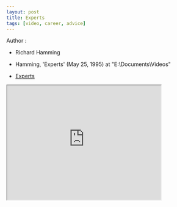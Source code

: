 ```yaml
---
layout: post
title: Experts
tags: [video, career, advice]
---
```


Author :

- Richard Hamming

- Hamming, 'Experts' (May 25, 1995) at "E:\Documents\Videos"
- [Experts](https://www.youtube.com/watch?v=KWNBzAgAiMc)

<!--more-->

<iframe width="80%" height="300px" src="https://www.youtube.com/embed/KWNBzAgAiMc">
</iframe>